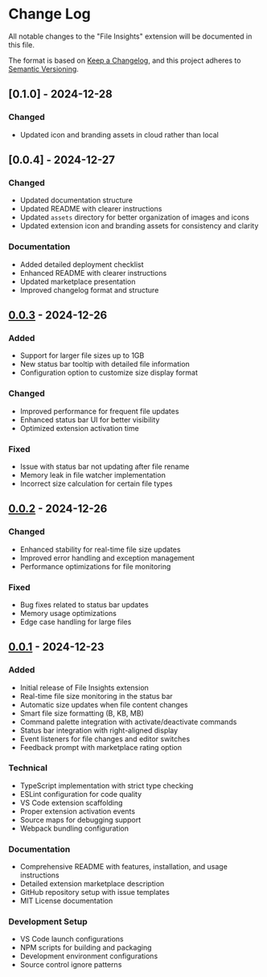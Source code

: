 # Change Log

All notable changes to the "File Insights" extension will be documented in this file.

The format is based on [Keep a Changelog](https://keepachangelog.com/en/1.0.0/),
and this project adheres to [Semantic Versioning](https://semver.org/spec/v2.0.0.html).

## [0.1.0] - 2024-12-28

### Changed

- Updated icon and branding assets in cloud rather than local

## [0.0.4] - 2024-12-27

### Changed

- Updated documentation structure
- Updated README with clearer instructions
- Updated `assets` directory for better organization of images and icons
- Updated extension icon and branding assets for consistency and clarity

### Documentation

- Added detailed deployment checklist
- Enhanced README with clearer instructions
- Updated marketplace presentation
- Improved changelog format and structure

## [0.0.3] - 2024-12-26

### Added

- Support for larger file sizes up to 1GB
- New status bar tooltip with detailed file information
- Configuration option to customize size display format

### Changed

- Improved performance for frequent file updates
- Enhanced status bar UI for better visibility
- Optimized extension activation time

### Fixed

- Issue with status bar not updating after file rename
- Memory leak in file watcher implementation
- Incorrect size calculation for certain file types

## [0.0.2] - 2024-12-26

### Changed

- Enhanced stability for real-time file size updates
- Improved error handling and exception management
- Performance optimizations for file monitoring

### Fixed

- Bug fixes related to status bar updates
- Memory usage optimizations
- Edge case handling for large files

## [0.0.1] - 2024-12-23

### Added

- Initial release of File Insights extension
- Real-time file size monitoring in the status bar
- Automatic size updates when file content changes
- Smart file size formatting (B, KB, MB)
- Command palette integration with activate/deactivate commands
- Status bar integration with right-aligned display
- Event listeners for file changes and editor switches
- Feedback prompt with marketplace rating option

### Technical

- TypeScript implementation with strict type checking
- ESLint configuration for code quality
- VS Code extension scaffolding
- Proper extension activation events
- Source maps for debugging support
- Webpack bundling configuration

### Documentation

- Comprehensive README with features, installation, and usage instructions
- Detailed extension marketplace description
- GitHub repository setup with issue templates
- MIT License documentation

### Development Setup

- VS Code launch configurations
- NPM scripts for building and packaging
- Development environment configurations
- Source control ignore patterns

[0.0.3]: https://github.com/Vijay431/vscode-browser-extension/releases/tag/v0.0.3
[0.0.2]: https://github.com/Vijay431/vscode-browser-extension/releases/tag/v0.0.2
[0.0.1]: https://github.com/Vijay431/vscode-browser-extension/releases/tag/v0.0.1
